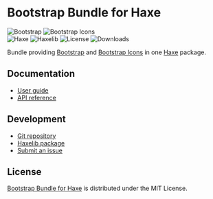 # Bootstrap Bundle for Haxe
![Bootstrap](https://badgen.net/badge/bootstrap/v5.2.3/yellow) ![Bootstrap Icons](https://badgen.net/badge/bootstrap-icons/v1.10.5/yellow)  
![Haxe](https://badgen.net/badge/haxe/%3E%3D4.3.0/green) ![Haxelib](https://badgen.net/haxelib/v/bootstrap_bundle) ![License](https://badgen.net/haxelib/license/bootstrap_bundle) ![Downloads](https://badgen.net/haxelib/d/bootstrap_bundle)

Bundle providing [Bootstrap](https://getbootstrap.com) and [Bootstrap Icons](https://icons.getbootstrap.com)
in one [Haxe](https://haxe.org) package.

## Documentation
- [User guide](https://github.com/cedx/bootstrap.hx/wiki)
- [API reference](https://docs.belin.io/bootstrap.hx)

## Development
- [Git repository](https://github.com/cedx/bootstrap.hx)
- [Haxelib package](https://lib.haxe.org/p/bootstrap_bundle)
- [Submit an issue](https://github.com/cedx/bootstrap.hx/issues)

## License
[Bootstrap Bundle for Haxe](https://github.com/cedx/bootstrap.hx) is distributed under the MIT License.
